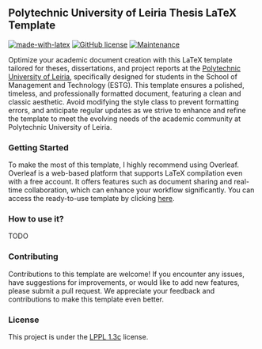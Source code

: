 ## Polytechnic University of Leiria Thesis LaTeX Template
[![made-with-latex](https://img.shields.io/badge/Made%20with-LaTeX-1f425f.svg?color=green)](https://www.latex-project.org/)
[![GitHub license](https://img.shields.io/badge/License-LaTeX%20v1.3c-green.svg)](https://www.latex-project.org/lppl/lppl-1-3c)
[![Maintenance](https://img.shields.io/badge/Maintained%3F-Yes-green.svg)](https://github.com/joseareia/ipleiria-thesis/graphs/commit-activity)

Optimize your academic document creation with this LaTeX template tailored for theses, dissertations, and project reports at the [Polytechnic University of Leiria](https://www.ipleiria.pt/), specifically designed for students in the School of Management and Technology (ESTG). This template ensures a polished, timeless, and professionally formatted document, featuring a clean and classic aesthetic. Avoid modifying the style class to prevent formatting errors, and anticipate regular updates as we strive to enhance and refine the template to meet the evolving needs of the academic community at Polytechnic University of Leiria.

### Getting Started
To make the most of this template, I highly recommend using Overleaf. Overleaf is a web-based platform that supports LaTeX compilation even with a free account. It offers features such as document sharing and real-time collaboration, which can enhance your workflow significantly. You can access the ready-to-use template by clicking [here](https://www.overleaf.com/latex/templates/unofficial-polytechnic-university-of-leiria-estg-thesis-slash-report-template/tqgbrncfhwgt).

### How to use it?

TODO

### Contributing
Contributions to this template are welcome! If you encounter any issues, have suggestions for improvements, or would like to add new features, please submit a pull request. We appreciate your feedback and contributions to make this template even better.

### License
This project is under the [LPPL 1.3c](https://www.latex-project.org/lppl/lppl-1-3c/) license.